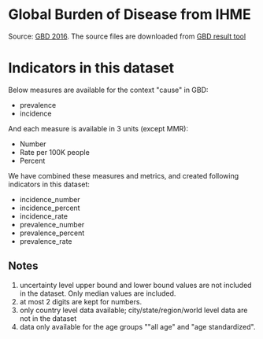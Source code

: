 # Global Burden of Disease from IHME

Source: [GBD 2016](http://ghdx.healthdata.org/gbd-2016). The source
files are downloaded from [GBD result tool](http://ghdx.healthdata.org/gbd-results-tool)

# Indicators in this dataset

Below measures are available for the context "cause" in GBD:

- prevalence
- incidence

And each measure is available in 3 units (except MMR):

- Number
- Rate per 100K people
- Percent

We have combined these measures and metrics, and created following
indicators in this dataset:

- incidence_number
- incidence_percent
- incidence_rate
- prevalence_number
- prevalence_percent
- prevalence_rate

## Notes

1. uncertainty level upper bound and lower bound values are not
included in the dataset. Only median values are included.
2. at most 2 digits are kept for numbers.
3. only country level data available; city/state/region/world level
data are not in the dataset
4. data only available for the age groups ""all age" and "age
standardized".
